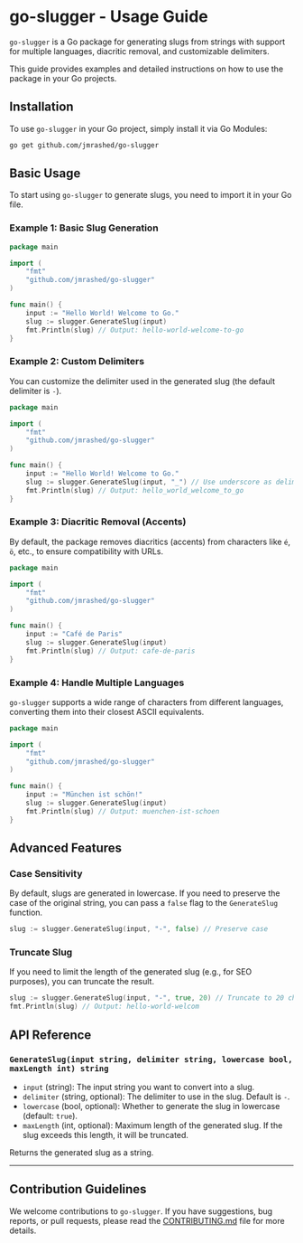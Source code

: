 # go-slugger - Usage Guide

`go-slugger` is a Go package for generating slugs from strings with support for multiple languages, diacritic removal, and customizable delimiters.

This guide provides examples and detailed instructions on how to use the package in your Go projects.

## Installation

To use `go-slugger` in your Go project, simply install it via Go Modules:

```bash
go get github.com/jmrashed/go-slugger
```

## Basic Usage

To start using `go-slugger` to generate slugs, you need to import it in your Go file.

### Example 1: Basic Slug Generation

```go
package main

import (
    "fmt"
    "github.com/jmrashed/go-slugger"
)

func main() {
    input := "Hello World! Welcome to Go."
    slug := slugger.GenerateSlug(input)
    fmt.Println(slug) // Output: hello-world-welcome-to-go
}
```

### Example 2: Custom Delimiters

You can customize the delimiter used in the generated slug (the default delimiter is `-`).

```go
package main

import (
    "fmt"
    "github.com/jmrashed/go-slugger"
)

func main() {
    input := "Hello World! Welcome to Go."
    slug := slugger.GenerateSlug(input, "_") // Use underscore as delimiter
    fmt.Println(slug) // Output: hello_world_welcome_to_go
}
```

### Example 3: Diacritic Removal (Accents)

By default, the package removes diacritics (accents) from characters like `é`, `ö`, etc., to ensure compatibility with URLs.

```go
package main

import (
    "fmt"
    "github.com/jmrashed/go-slugger"
)

func main() {
    input := "Café de Paris"
    slug := slugger.GenerateSlug(input)
    fmt.Println(slug) // Output: cafe-de-paris
}
```

### Example 4: Handle Multiple Languages

`go-slugger` supports a wide range of characters from different languages, converting them into their closest ASCII equivalents.

```go
package main

import (
    "fmt"
    "github.com/jmrashed/go-slugger"
)

func main() {
    input := "München ist schön!"
    slug := slugger.GenerateSlug(input)
    fmt.Println(slug) // Output: muenchen-ist-schoen
}
```

## Advanced Features

### Case Sensitivity

By default, slugs are generated in lowercase. If you need to preserve the case of the original string, you can pass a `false` flag to the `GenerateSlug` function.

```go
slug := slugger.GenerateSlug(input, "-", false) // Preserve case
```

### Truncate Slug

If you need to limit the length of the generated slug (e.g., for SEO purposes), you can truncate the result.

```go
slug := slugger.GenerateSlug(input, "-", true, 20) // Truncate to 20 characters
fmt.Println(slug) // Output: hello-world-welcom
```

## API Reference

### `GenerateSlug(input string, delimiter string, lowercase bool, maxLength int) string`

- `input` (string): The input string you want to convert into a slug.
- `delimiter` (string, optional): The delimiter to use in the slug. Default is `-`.
- `lowercase` (bool, optional): Whether to generate the slug in lowercase (default: `true`).
- `maxLength` (int, optional): Maximum length of the generated slug. If the slug exceeds this length, it will be truncated.

Returns the generated slug as a string.

---

## Contribution Guidelines

We welcome contributions to `go-slugger`. If you have suggestions, bug reports, or pull requests, please read the [CONTRIBUTING.md](../CONTRIBUTING.md) file for more details. 